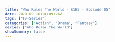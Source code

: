 ```yaml
---
title: "Who Rules The World - S1E5 - Episode 05"
date: 2023-09-18T06:09:26Z
tags: ["Tv-Series"]
categories: ["Action", "Drama", "Fantasy"]
series: ["Who Rules The World"]
showSummary: false
---
```


  <mux-player stream-type="on-demand"
  src="https://kp3d-my.sharepoint.com/personal/ryoo_kp3d_onmicrosoft_com/_layouts/15/download.aspx?share=Ee2-YhZujDVBv9GqpJh03k4BjbSkKqXyafaymBTTvW4BCw" metadata-video-title="Who Rules The World - S1E5 - Episode 05" prefer-playback="mse" controls>
  </mux-player>
  
  
  <script src="https://cdn.jsdelivr.net/npm/@mux/mux-player"></script>
  
   <script id="yNrzSZqk0298Dhs9r4ni9f7VuoKj79E00JFay9iv6YM7U" type="application/ld+json">
 {
  "@context": "https://schema.org/",
  "@type": "VideoObject",
  "name": "Who Rules The World - S1E5 - Episode 05",
  "contentUrl": "https://stream.mux.com/yNrzSZqk0298Dhs9r4ni9f7VuoKj79E00JFay9iv6YM7U.m3u8",
  "thumbnailUrl": "https://www.themoviedb.org/t/p/original/dbFJUbalwWQPvUTnv9YAoRvdXuV.jpg?width=314&fit_mode=preserve&time=25",
  "uploadDate": "2023-09-18T06:09:26Z",
}

</script>

